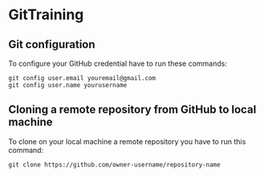 # GitTraining
 
## Git configuration
To configure your GitHub credential have to run these commands:
```
git config user.email youremail@gmail.com
git config user.name yourusername
```
## Cloning a remote repository from GitHub to local machine
To clone on your local machine a remote repository you have to run this command:
```
git clone https://github.com/owner-username/repository-name
```